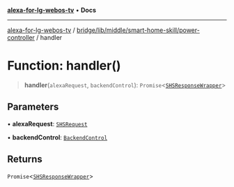 [**alexa-for-lg-webos-tv**](../../../../../../README.md) • **Docs**

***

[alexa-for-lg-webos-tv](../../../../../../modules.md) / [bridge/lib/middle/smart-home-skill/power-controller](../README.md) / handler

# Function: handler()

> **handler**(`alexaRequest`, `backendControl`): `Promise`\<[`SHSResponseWrapper`](../../../../../../common/smart-home-skill/response/classes/SHSResponseWrapper.md)\>

## Parameters

• **alexaRequest**: [`SHSRequest`](../../../../../../common/smart-home-skill/request/classes/SHSRequest.md)

• **backendControl**: [`BackendControl`](../../../../backend/backend-control/classes/BackendControl.md)

## Returns

`Promise`\<[`SHSResponseWrapper`](../../../../../../common/smart-home-skill/response/classes/SHSResponseWrapper.md)\>
